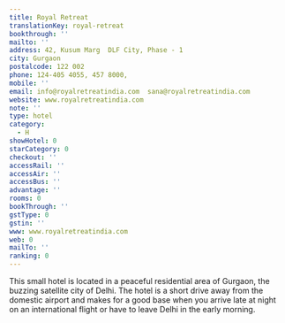 ```yaml
---
title: Royal Retreat
translationKey: royal-retreat
bookthrough: ''
mailto: ''
address: 42, Kusum Marg  DLF City, Phase - 1
city: Gurgaon
postalcode: 122 002
phone: 124-405 4055, 457 8000,
mobile: ''
email: info@royalretreatindia.com  sana@royalretreatindia.com
website: www.royalretreatindia.com
note: ''
type: hotel
category:
  - H
showHotel: 0
starCategory: 0
checkout: ''
accessRail: ''
accessAir: ''
accessBus: ''
advantage: ''
rooms: 0
bookThrough: ''
gstType: 0
gstin: ''
www: www.royalretreatindia.com
web: 0
mailTo: ''
ranking: 0
---
```







This small hotel is located in a peaceful residential area of Gurgaon, the buzzing satellite city of Delhi.     The hotel is a short drive away from the domestic airport and makes for a good base when you arrive late at night on an international flight or have to leave Delhi in the early morning. 